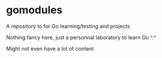 # gomodules
A repository to for Go learning/testing and projects

Nothing fancy here, just a personnal laboratory to learn Go ^.^

Might not even have a lot of content
